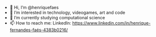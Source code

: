 - 👋 Hi, I’m @henriquefaes
- 👀 I’m interested in technology, videogames, art and code
- 🌱 I’m currently studying computational science
- 📫 How to reach me: LinkedIn: https://www.linkedin.com/in/henrique-fernandes-faés-4383b0216/

<!---
henriquefaes/henriquefaes is a ✨ special ✨ repository because its `README.md` (this file) appears on your GitHub profile.
You can click the Preview link to take a look at your changes.
--->
